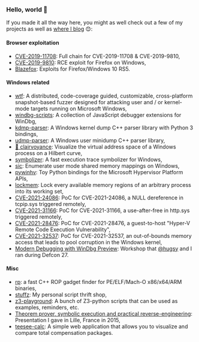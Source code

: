### Hello, world 👋

If you made it all the way here, you might as well check out a few of my projects as well as [where I blog](https://doar-e.github.io/) 😊:

#### Browser exploitation

- [CVE-2019-11708](https://github.com/0vercl0k/CVE-2019-11708): Full chain for CVE-2019-11708 & CVE-2019-9810,
- [CVE-2019-9810](https://github.com/0vercl0k/CVE-2019-9810): RCE exploit for Firefox on Windows,
- [Blazefox](https://github.com/0vercl0k/blazefox): Exploits for Firefox/Windows 10 RS5.

#### Windows related

- [wtf](https://github.com/0vercl0k/wtf): A distributed, code-coverage guided, customizable, cross-platform snapshot-based fuzzer designed for attacking user and / or kernel-mode targets running on Microsoft Windows,
- [windbg-scripts](https://github.com/0vercl0k/windbg-scripts): A collection of JavaScript debugger extensions for WinDbg,
- [kdmp-parser](https://github.com/0vercl0k/kdmp-parser): A Windows kernel dump C++ parser library with Python 3 bindings,
- [udmp-parser](https://github.com/0vercl0k/udmp-parser): A Windows user minidump C++ parser library,
- [🔮 clairvoyance](https://github.com/0vercl0k/clairvoyance): Visualize the virtual address space of a Windows process on a Hilbert curve,
- [symbolizer](https://github.com/0vercl0k/symbolizer): A fast execution trace symbolizer for Windows,
- [sic](https://github.com/0vercl0k/sic): Enumerate user mode shared memory mappings on Windows,
- [pywinhv](https://github.com/0vercl0k/pywinhv): Toy Python bindings for the Microsoft Hypervisor Platform APIs,
- [lockmem](https://github.com/0vercl0k/lockmem): Lock every available memory regions of an arbitrary process into its working set,
- [CVE-2021-24086](https://github.com/0vercl0k/CVE-2021-24086): PoC for CVE-2021-24086, a NULL dereference in tcpip.sys triggered remotely,
- [CVE-2021-31166](https://github.com/0vercl0k/CVE-2021-31166): PoC for CVE-2021-31166, a use-after-free in http.sys triggered remotely,
- [CVE-2021-28476](https://github.com/0vercl0k/CVE-2021-28476): PoC for CVE-2021-28476, a guest-to-host "Hyper-V Remote Code Execution Vulnerability",
- [CVE-2021-32537](https://github.com/0vercl0k/CVE-2021-32537): PoC for CVE-2021-32537, an out-of-bounds memory access that leads to pool corruption in the Windows kernel,
- [Modern Debugging with WinDbg Preview](https://github.com/hugsy/defcon_27_windbg_workshop): Workshop that [@hugsy](https://github.com/hugsy) and I ran during Defcon 27.

#### Misc

- [rp](https://github.com/0vercl0k/rp): a fast C++ ROP gadget finder for PE/ELF/Mach-O x86/x64/ARM binaries,
- [stuffz](https://github.com/0vercl0k/stuffz): My personal script thrift shop,
- [z3-playground](https://github.com/0vercl0k/z3-playground): A bunch of Z3-python scripts that can be used as examples, reminders, etc.
- [Theorem prover, symbolic execution and practical reverse-engineering](https://doar-e.github.io/presentations/securityday2015/SecDay-Lille-2015-Axel-0vercl0k-Souchet.html#/): Presentation I gave in Lille, France in 2015,
- [teesee-calc](https://github.com/0vercl0k/teesee-calc): A simple web application that allows you to visualize and compare total compensation packages.
